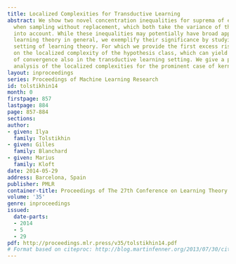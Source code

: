 ```yaml
---
title: Localized Complexities for Transductive Learning
abstract: We show two novel concentration inequalities for suprema of empirical processes
  when sampling without replacement, which both take the variance of the functions
  into account. While these inequalities may potentially have broad applications in
  learning theory in general, we exemplify their significance by studying the transductive
  setting of learning theory. For which we provide the first excess risk bounds based
  on the localized complexity of the hypothesis class, which can yield fast rates
  of convergence also in the transductive learning setting. We give a preliminary
  analysis of the localized complexities for the prominent case of kernel classes.
layout: inproceedings
series: Proceedings of Machine Learning Research
id: tolstikhin14
month: 0
firstpage: 857
lastpage: 884
page: 857-884
sections: 
author:
- given: Ilya
  family: Tolstikhin
- given: Gilles
  family: Blanchard
- given: Marius
  family: Kloft
date: 2014-05-29
address: Barcelona, Spain
publisher: PMLR
container-title: Proceedings of The 27th Conference on Learning Theory
volume: '35'
genre: inproceedings
issued:
  date-parts:
  - 2014
  - 5
  - 29
pdf: http://proceedings.mlr.press/v35/tolstikhin14.pdf
# Format based on citeproc: http://blog.martinfenner.org/2013/07/30/citeproc-yaml-for-bibliographies/
---
```

